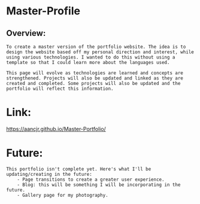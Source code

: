 # Master-Profile

## Overview:
    To create a master version of the portfolio website. The idea is to design the website based off my personal direction and interest, while using various technologies. I wanted to do this without using a template so that I could learn more about the languages used. 

    This page will evolve as technologies are learned and concepts are strengthened. Projects will also be updated and linked as they are created and completed. Some projects will also be updated and the portfolio will reflect this information.

# Link:

https://aancjr.github.io/Master-Portfolio/

# Future:

    This portfolio isn't complete yet. Here's what I'll be updating/creating in the future:
        - Page transitions to create a greater user experience.
        - Blog: this will be something I will be incorporating in the future. 
        - Gallery page for my photography.
